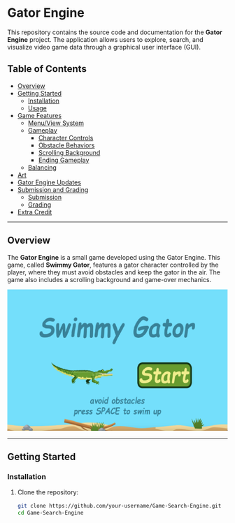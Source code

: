 # Gator Engine

This repository contains the source code and documentation for the **Gator Engine** project. The application allows users to explore, search, and visualize video game data through a graphical user interface (GUI).

## Table of Contents

- [Overview](#overview)
- [Getting Started](#getting-started)
  - [Installation](#installation)
  - [Usage](#usage)
- [Game Features](#game-features)
  - [Menu/View System](#menuview-system)
  - [Gameplay](#gameplay)
    - [Character Controls](#character-controls)
    - [Obstacle Behaviors](#obstacle-behaviors)
    - [Scrolling Background](#scrolling-background)
    - [Ending Gameplay](#ending-gameplay)
  - [Balancing](#balancing)
- [Art](#art)
- [Gator Engine Updates](#gator-engine-updates)
- [Submission and Grading](#submission-and-grading)
  - [Submission](#submission)
  - [Grading](#grading)
- [Extra Credit](#extra-credit)

---

## Overview

The **Gator Engine** is a small game developed using the Gator Engine. This game, called **Swimmy Gator**, features a gator character controlled by the player, where they must avoid obstacles and keep the gator in the air. The game also includes a scrolling background and game-over mechanics.

![Menu Image](resources/titlescreenss.png)

---

## Getting Started

### Installation

1. Clone the repository:

   ```bash
   git clone https://github.com/your-username/Game-Search-Engine.git
   cd Game-Search-Engine
